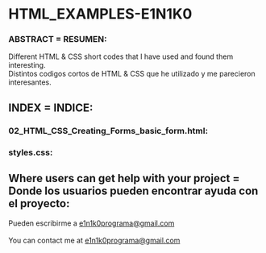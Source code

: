 # HTML_EXAMPLES-E1N1K0

### ABSTRACT = RESUMEN:
  Different HTML & CSS short codes that I have used and found them interesting.<br>
  Distintos codigos cortos de HTML & CSS que he utilizado y me parecieron interesantes.


## INDEX = INDICE:

### 02_HTML_CSS_Creating_Forms_basic_form.html:

### styles.css:


## Where users can get help with your project = Donde los usuarios pueden encontrar ayuda con el proyecto:
   Pueden escribirme a e1n1k0programa@gmail.com<br><br>
	 You can contact me at e1n1k0programa@gmail.com
